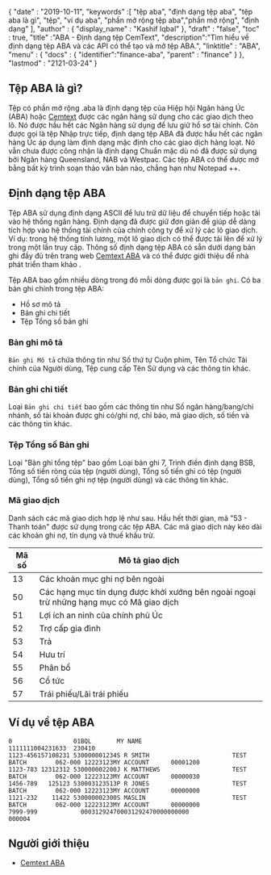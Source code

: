 {
  "date" : "2019-10-11",
  "keywords" :[ "tệp aba", "định dạng tệp aba", "tệp aba là gì", "tệp", "ví dụ aba", "phần mở rộng tệp aba","phần mở rộng", "định dạng" ],
  "author" : {
    "display_name" : "Kashif Iqbal"
},
  "draft" : "false",
  "toc" : true,
  "title" :"ABA - Định dạng tệp CemText",
  "description":"Tìm hiểu về định dạng tệp ABA và các API có thể tạo và mở tệp ABA.",
  "linktitle" : "ABA",
  "menu" : {
    "docs" : {
      "identifier":"finance-aba",
      "parent" : "finance"
}
},
  "lastmod" : "2121-03-24"
}

## Tệp ABA là gì?

Tệp có phần mở rộng .aba là định dạng tệp của Hiệp hội Ngân hàng Úc (ABA) hoặc [Cemtext](https://www.cemtexaba.com/) được các ngân hàng sử dụng cho các giao dịch theo lô. Nó được hầu hết các Ngân hàng sử dụng để lưu giữ hồ sơ tài chính. Còn được gọi là tệp Nhập trực tiếp, định dạng tệp ABA đã được hầu hết các ngân hàng Úc áp dụng làm định dạng mặc định cho các giao dịch hàng loạt. Nó vẫn chưa được công nhận là định dạng Chuẩn mặc dù nó đã được sử dụng bởi Ngân hàng Queensland, NAB và Westpac. Các tệp ABA có thể được mở bằng bất kỳ trình soạn thảo văn bản nào, chẳng hạn như Notepad ++.


## Định dạng tệp ABA

Tệp ABA sử dụng định dạng ASCII để lưu trữ dữ liệu để chuyển tiếp hoặc tải vào hệ thống ngân hàng. Định dạng đã được giữ đơn giản để giúp dễ dàng tích hợp vào hệ thống tài chính của chính công ty để xử lý các lô giao dịch. Ví dụ: trong hệ thống tính lương, một lô giao dịch có thể được tải lên để xử lý trong một lần truy cập. Thông số định dạng tệp ABA có sẵn dưới dạng bản ghi đầy đủ trên trang web [Cemtext ABA](https://www.cemtexaba.com/aba-format/cemtex-aba-file-format-details) và có thể được giới thiệu để nhà phát triển tham khảo .

Tệp ABA bao gồm nhiều dòng trong đó mỗi dòng được gọi là `bản ghi`. Có ba bản ghi chính trong tệp ABA:

* Hồ sơ mô tả
* Bản ghi chi tiết
* Tệp Tổng số bản ghi

### Bản ghi mô tả

`Bản ghi Mô tả` chứa thông tin như Số thứ tự Cuộn phim, Tên Tổ chức Tài chính của Người dùng, Tệp cung cấp Tên Sử dụng và các thông tin khác.

### Bản ghi chi tiết

Loại `Bản ghi chi tiết` bao gồm các thông tin như Số ngân hàng/bang/chi nhánh, số tài khoản được ghi có/ghi nợ, chỉ báo, mã giao dịch, số tiền và các thông tin khác.

### Tệp Tổng số Bản ghi

Loại "Bản ghi tổng tệp" bao gồm Loại bản ghi 7, Trình điền định dạng BSB, Tổng số tiền ròng của tệp (người dùng), Tổng số tiền ghi có tệp (người dùng), Tổng số tiền ghi nợ tệp (người dùng) và các thông tin khác.

### Mã giao dịch

Danh sách các mã giao dịch hợp lệ như sau. Hầu hết thời gian, mã "53 - Thanh toán" được sử dụng trong các tệp ABA. Các mã giao dịch này kéo dài các khoản ghi nợ, tín dụng và thuế khấu trừ.

|Mã số|Mô tả giao dịch|
---|---|
|13|Các khoản mục ghi nợ bên ngoài|
|50|Các hạng mục tín dụng được khởi xướng bên ngoài ngoại trừ những hạng mục có Mã giao dịch|
|51|Lợi ích an ninh của chính phủ Úc|
|52|Trợ cấp gia đình|
|53|Trả|
|54|Hưu trí|
|55|Phân bổ|
|56|Cổ tức|
|57|Trái phiếu/Lãi trái phiếu|

## Ví dụ về tệp ABA

```
0                 01BQL       MY NAME                   1111111004231633  230410
1123-456157108231 530000001234S R SMITH                       TEST BATCH        062-000 12223123MY ACCOUNT      00001200
1123-783 12312312 530000002200J K MATTHEWS                    TEST BATCH        062-000 12223123MY ACCOUNT      00000030
1456-789   125123 530003123513P R JONES                       TEST BATCH        062-000 12223123MY ACCOUNT      00000000
1121-232    11422 530000002300S MASLIN                        TEST BATCH        062-000 12223123MY ACCOUNT      00000000
7999-999            000312924700031292470000000000                        000004
```
## Người giới thiệu

* [Cemtext ABA](https://www.cemtexaba.com/)

